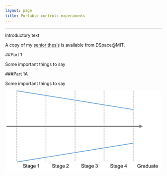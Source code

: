 ```yaml
---
layout: page
title: Portable controls experiments
---
```


***

Introductory text

A copy of my [senior thesis](https://dspace.mit.edu/bitstream/handle/1721.1/74445/813303533-MIT.pdf?sequence=2) is available from DSpace@MIT. 

##Part 1

Some important things to say

###Part 1A

Some important things to say

<p align="center">
<img src="/images/2015-12-10-img-funnel.png" alt="It was a funnel. With stuff in it." width="500">
</p>
